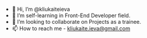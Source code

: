 - 👋 Hi, I’m @kliukaiteieva
- 👀 I’m self-learning in Front-End Developer field.
- 💞️ I’m looking to collaborate on Projects as a trainee.
- 📫 How to reach me - kliukaite.ieva@gmail.com

<!---
kliukaiteieva/kliukaiteieva is a ✨ special ✨ repository because its `README.md` (this file) appears on your GitHub profile.
You can click the Preview link to take a look at your changes.
--->
